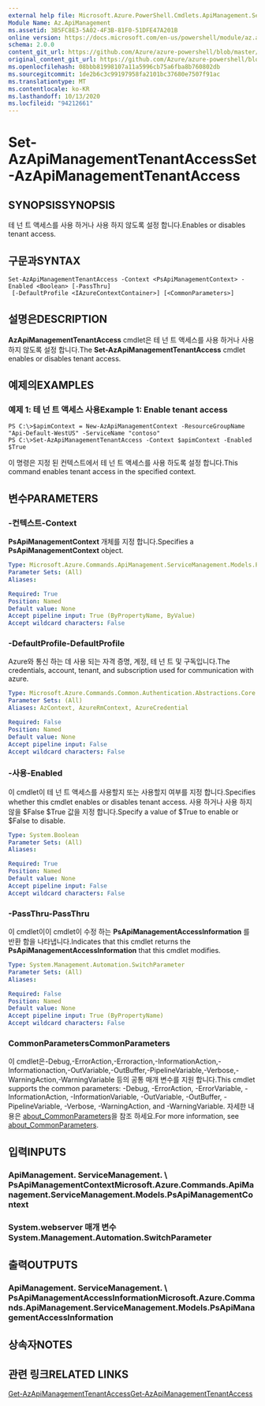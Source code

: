 ```yaml
---
external help file: Microsoft.Azure.PowerShell.Cmdlets.ApiManagement.ServiceManagement.dll-Help.xml
Module Name: Az.ApiManagement
ms.assetid: 3B5FC8E3-5A02-4F3B-81F0-51DFE47A201B
online version: https://docs.microsoft.com/en-us/powershell/module/az.apimanagement/set-azapimanagementtenantaccess
schema: 2.0.0
content_git_url: https://github.com/Azure/azure-powershell/blob/master/src/ApiManagement/ApiManagement/help/Set-AzApiManagementTenantAccess.md
original_content_git_url: https://github.com/Azure/azure-powershell/blob/master/src/ApiManagement/ApiManagement/help/Set-AzApiManagementTenantAccess.md
ms.openlocfilehash: 08bbb81998107a11a5996cb75a6fba8b760802db
ms.sourcegitcommit: 1de2b6c3c99197958fa2101bc37680e7507f91ac
ms.translationtype: MT
ms.contentlocale: ko-KR
ms.lasthandoff: 10/13/2020
ms.locfileid: "94212661"
---
```

# <span data-ttu-id="620f6-101">Set-AzApiManagementTenantAccess</span><span class="sxs-lookup"><span data-stu-id="620f6-101">Set-AzApiManagementTenantAccess</span></span>

## <span data-ttu-id="620f6-102">SYNOPSIS</span><span class="sxs-lookup"><span data-stu-id="620f6-102">SYNOPSIS</span></span>
<span data-ttu-id="620f6-103">테 넌 트 액세스를 사용 하거나 사용 하지 않도록 설정 합니다.</span><span class="sxs-lookup"><span data-stu-id="620f6-103">Enables or disables tenant access.</span></span>

## <span data-ttu-id="620f6-104">구문과</span><span class="sxs-lookup"><span data-stu-id="620f6-104">SYNTAX</span></span>

```
Set-AzApiManagementTenantAccess -Context <PsApiManagementContext> -Enabled <Boolean> [-PassThru]
 [-DefaultProfile <IAzureContextContainer>] [<CommonParameters>]
```

## <span data-ttu-id="620f6-105">설명은</span><span class="sxs-lookup"><span data-stu-id="620f6-105">DESCRIPTION</span></span>
<span data-ttu-id="620f6-106">**AzApiManagementTenantAccess** cmdlet은 테 넌 트 액세스를 사용 하거나 사용 하지 않도록 설정 합니다.</span><span class="sxs-lookup"><span data-stu-id="620f6-106">The **Set-AzApiManagementTenantAccess** cmdlet enables or disables tenant access.</span></span>

## <span data-ttu-id="620f6-107">예제의</span><span class="sxs-lookup"><span data-stu-id="620f6-107">EXAMPLES</span></span>

### <span data-ttu-id="620f6-108">예제 1: 테 넌 트 액세스 사용</span><span class="sxs-lookup"><span data-stu-id="620f6-108">Example 1: Enable tenant access</span></span>
```
PS C:\>$apimContext = New-AzApiManagementContext -ResourceGroupName "Api-Default-WestUS" -ServiceName "contoso"
PS C:\>Set-AzApiManagementTenantAccess -Context $apimContext -Enabled $True
```

<span data-ttu-id="620f6-109">이 명령은 지정 된 컨텍스트에서 테 넌 트 액세스를 사용 하도록 설정 합니다.</span><span class="sxs-lookup"><span data-stu-id="620f6-109">This command enables tenant access in the specified context.</span></span>

## <span data-ttu-id="620f6-110">변수</span><span class="sxs-lookup"><span data-stu-id="620f6-110">PARAMETERS</span></span>

### <span data-ttu-id="620f6-111">-컨텍스트</span><span class="sxs-lookup"><span data-stu-id="620f6-111">-Context</span></span>
<span data-ttu-id="620f6-112">**PsApiManagementContext** 개체를 지정 합니다.</span><span class="sxs-lookup"><span data-stu-id="620f6-112">Specifies a **PsApiManagementContext** object.</span></span>

```yaml
Type: Microsoft.Azure.Commands.ApiManagement.ServiceManagement.Models.PsApiManagementContext
Parameter Sets: (All)
Aliases:

Required: True
Position: Named
Default value: None
Accept pipeline input: True (ByPropertyName, ByValue)
Accept wildcard characters: False
```

### <span data-ttu-id="620f6-113">-DefaultProfile</span><span class="sxs-lookup"><span data-stu-id="620f6-113">-DefaultProfile</span></span>
<span data-ttu-id="620f6-114">Azure와 통신 하는 데 사용 되는 자격 증명, 계정, 테 넌 트 및 구독입니다.</span><span class="sxs-lookup"><span data-stu-id="620f6-114">The credentials, account, tenant, and subscription used for communication with azure.</span></span>

```yaml
Type: Microsoft.Azure.Commands.Common.Authentication.Abstractions.Core.IAzureContextContainer
Parameter Sets: (All)
Aliases: AzContext, AzureRmContext, AzureCredential

Required: False
Position: Named
Default value: None
Accept pipeline input: False
Accept wildcard characters: False
```

### <span data-ttu-id="620f6-115">-사용</span><span class="sxs-lookup"><span data-stu-id="620f6-115">-Enabled</span></span>
<span data-ttu-id="620f6-116">이 cmdlet이 테 넌 트 액세스를 사용할지 또는 사용할지 여부를 지정 합니다.</span><span class="sxs-lookup"><span data-stu-id="620f6-116">Specifies whether this cmdlet enables or disables tenant access.</span></span>
<span data-ttu-id="620f6-117">사용 하거나 사용 하지 않을 $False $True 값을 지정 합니다.</span><span class="sxs-lookup"><span data-stu-id="620f6-117">Specify a value of $True to enable or $False to disable.</span></span>

```yaml
Type: System.Boolean
Parameter Sets: (All)
Aliases:

Required: True
Position: Named
Default value: None
Accept pipeline input: False
Accept wildcard characters: False
```

### <span data-ttu-id="620f6-118">-PassThru</span><span class="sxs-lookup"><span data-stu-id="620f6-118">-PassThru</span></span>
<span data-ttu-id="620f6-119">이 cmdlet이이 cmdlet이 수정 하는 **PsApiManagementAccessInformation** 를 반환 함을 나타냅니다.</span><span class="sxs-lookup"><span data-stu-id="620f6-119">Indicates that this cmdlet returns the **PsApiManagementAccessInformation** that this cmdlet modifies.</span></span>

```yaml
Type: System.Management.Automation.SwitchParameter
Parameter Sets: (All)
Aliases:

Required: False
Position: Named
Default value: None
Accept pipeline input: True (ByPropertyName)
Accept wildcard characters: False
```

### <span data-ttu-id="620f6-120">CommonParameters</span><span class="sxs-lookup"><span data-stu-id="620f6-120">CommonParameters</span></span>
<span data-ttu-id="620f6-121">이 cmdlet은-Debug,-ErrorAction,-Erroraction,-InformationAction,-Informationaction,-OutVariable,-OutBuffer,-PipelineVariable,-Verbose,-WarningAction,-WarningVariable 등의 공통 매개 변수를 지원 합니다.</span><span class="sxs-lookup"><span data-stu-id="620f6-121">This cmdlet supports the common parameters: -Debug, -ErrorAction, -ErrorVariable, -InformationAction, -InformationVariable, -OutVariable, -OutBuffer, -PipelineVariable, -Verbose, -WarningAction, and -WarningVariable.</span></span> <span data-ttu-id="620f6-122">자세한 내용은 [about_CommonParameters](http://go.microsoft.com/fwlink/?LinkID=113216)을 참조 하세요.</span><span class="sxs-lookup"><span data-stu-id="620f6-122">For more information, see [about_CommonParameters](http://go.microsoft.com/fwlink/?LinkID=113216).</span></span>

## <span data-ttu-id="620f6-123">입력</span><span class="sxs-lookup"><span data-stu-id="620f6-123">INPUTS</span></span>

### <span data-ttu-id="620f6-124">ApiManagement. ServiceManagement. \ PsApiManagementContext</span><span class="sxs-lookup"><span data-stu-id="620f6-124">Microsoft.Azure.Commands.ApiManagement.ServiceManagement.Models.PsApiManagementContext</span></span>

### <span data-ttu-id="620f6-125">System.webserver 매개 변수</span><span class="sxs-lookup"><span data-stu-id="620f6-125">System.Management.Automation.SwitchParameter</span></span>

## <span data-ttu-id="620f6-126">출력</span><span class="sxs-lookup"><span data-stu-id="620f6-126">OUTPUTS</span></span>

### <span data-ttu-id="620f6-127">ApiManagement. ServiceManagement. \ PsApiManagementAccessInformation</span><span class="sxs-lookup"><span data-stu-id="620f6-127">Microsoft.Azure.Commands.ApiManagement.ServiceManagement.Models.PsApiManagementAccessInformation</span></span>

## <span data-ttu-id="620f6-128">상속자</span><span class="sxs-lookup"><span data-stu-id="620f6-128">NOTES</span></span>

## <span data-ttu-id="620f6-129">관련 링크</span><span class="sxs-lookup"><span data-stu-id="620f6-129">RELATED LINKS</span></span>

[<span data-ttu-id="620f6-130">Get-AzApiManagementTenantAccess</span><span class="sxs-lookup"><span data-stu-id="620f6-130">Get-AzApiManagementTenantAccess</span></span>](./Get-AzApiManagementTenantAccess.md)


